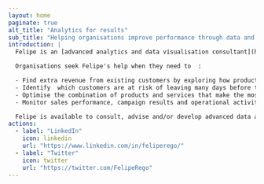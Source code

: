 ```yaml
---
layout: home
paginate: true
alt_title: "Analytics for results"
sub_title: "Helping organisations improve performance through data and analytics."
introduction: |
  Felipe is an [advanced analytics and data visualisation consultant](https://feliperego.github.io/about) helping organisations improve performance through data and analytics:

  Organisations seek Felipe's help when they need to  :

  - Find extra revenue from existing customers by exploring how products are sold, services are consumed and customers shop.
  - Identify  which customers are at risk of leaving many days before they do.
  - Optimise the combination of products and services that make the most sense to their business.
  - Monitor sales performance, campaign results and operational activities.

  Felipe is available to consult, advise and/or develop advanced data analytics and visualisation solutions with marketing, digital, sales, operations, finance, technology and strategy teams across Australia.
actions:
  - label: "LinkedIn"
    icon: linkedin
    url: "https://www.linkedin.com/in/feliperego/"
  - label: "Twitter"
    icon: twitter
    url: "https://twitter.com/FelipeRego"
---
```


